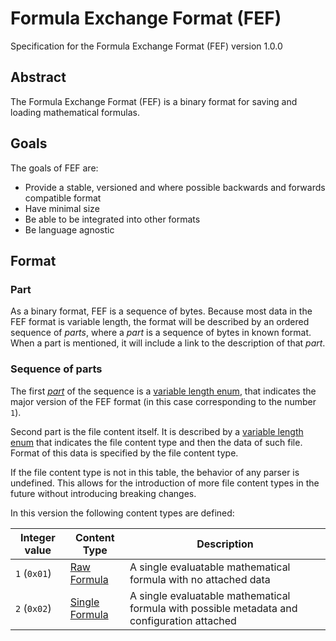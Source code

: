 # Formula Exchange Format (FEF)

Specification for the Formula Exchange Format (FEF) version 1.0.0

## Abstract

The Formula Exchange Format (FEF) is a binary format for saving and loading mathematical formulas.

## Goals

The goals of FEF are:
- Provide a stable, versioned and where possible backwards and forwards compatible format
- Have minimal size
- Be able to be integrated into other formats
- Be language agnostic
 
## Format

### Part

As a binary format, FEF is a sequence of bytes. Because most data in the FEF format is variable length, the format will be described by an ordered sequence of *parts*, where a *part* is a sequence of bytes in known format. When a part is mentioned, it will include a link to the description of that *part*.

### Sequence of parts

The first [*part*](#part) of the sequence is a [variable length enum](/binary_types/Variable%20Length%20Enum.md), that indicates the major version of the FEF format (in this case corresponding to the number `1`).

Second part is the file content itself. It is described by a [variable length enum](/binary_types/Variable%20Length%20Enum.md) that indicates the file content type and then the data of such file. Format of this data is specified by the file content type.

If the file content type is not in this table, the behavior of any parser is undefined. This allows for the introduction of more file content types in the future without introducing breaking changes.

In this version the following content types are defined:

| Integer value | Content Type                                              | Description                                                                                 |
| ------------- | --------------------------------------------------------- | ------------------------------------------------------------------------------------------- |
| `1` (`0x01`)  | [Raw Formula](/file_content_types/Raw%20Formula.md)       | A single evaluatable mathematical formula with no attached data                             |
| `2` (`0x02`)  | [Single Formula](/file_content_types/Single%20Formula.md) | A single evaluatable mathematical formula with possible metadata and configuration attached |
